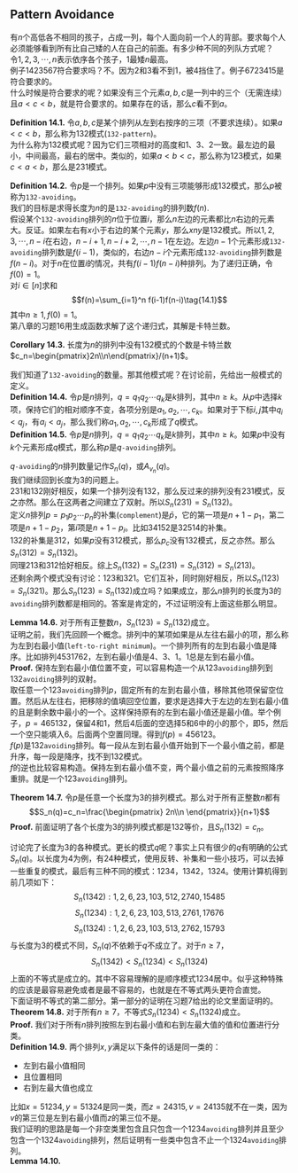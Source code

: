 ## Pattern Avoidance
有$n$个高低各不相同的孩子，占成一列，每个人面向前一个人的背部。要求每个人必须能够看到所有比自己矮的人在自己的前面。有多少种不同的列队方式呢？  
令$1,2,3,\cdots,n$表示依序各个孩子，$1$最矮$n$最高。  
例子$1423567$符合要求吗？不。因为2和3看不到1，被4挡住了。例子$6723415$是符合要求的。  
什么时候是符合要求的呢？如果没有三个元素$a,b,c$是一列中的三个（无需连续）且$a<c<b$，就是符合要求的。如果存在的话，那么$c$看不到$a$。

**Definition 14.1.** 令$a,b,c$是某个排列从左到右按序的三项（不要求连续）。如果$a<c<b$，那么称为132模式(`132-pattern`)。  
为什么称为132模式呢？因为它们三项相对的高度和1、3、2一致。最左边的最小，中间最高，最右的居中。类似的，如果$a<b<c$，那么称为123模式，如果$c<a<b$，那么是231模式。

**Definition 14.2.** 令$p$是一个排列。如果$p$中没有三项能够形成132模式，那么$p$被称为`132-avoiding`。  
我们的目标是求得长度为$n$的是`132-avoiding`的排列数$f(n)$.  
假设某个`132-avoiding`排列的$n$位于位置$i$，那么$n$左边的元素都比$n$右边的元素大。反证。如果左右有$x$小于右边的某个元素$y$，那么$xny$是132模式。所以$1,2,3,\cdots,n-i$在右边，$n-i+1,n-i+2,\cdots,n-1$在左边。左边$n-1$个元素形成`132-avoiding`排列数是$f(i-1)$，类似的，右边$n-i$个元素形成`132-avoiding`排列数是$f(n-i)$。对于$n$在位置$i$的情况，共有$f(i-1)f(n-i)$种排列。为了递归正确，令$f(0)=1$。  
对$i\in [n]$求和
$$f(n)=\sum_{i=1}^n f(i-1)f(n-i)\tag{14.1}$$
其中$n\geq 1,f(0)=1$。  
第八章的习题16用生成函数求解了这个递归式，其解是卡特兰数。

**Corollary 14.3.** 长度为$n$的排列中没有132模式的个数是卡特兰数$c_n=\begin{pmatrix}2n\\n\end{pmatrix}/(n+1)$。

我们知道了`132-avoiding`的数量。那其他模式呢？在讨论前，先给出一般模式的定义。  
**Definition 14.4.** 令$p$是$n$排列，$q=q_1q_2\cdots q_k$是$k$排列，其中$n\geq k$。从$p$中选择$k$项，保持它们的相对顺序不变，各项分别是$a_1,a_2,\cdots,c_k$。如果对于下标$i,j$其中$q_i<q_j$，有$a_i<a_j$，那么我们称$a_1,a_2,\cdots,c_k$形成了$q$模式。  
**Definition 14.5.** 令$p$是$n$排列，$q=q_1q_2\cdots q_k$是$k$排列，其中$n\geq k$。如果$p$中没有$k$个元素形成$q$模式，那么称$p$是$q$`-avoiding`排列。

$q$`-avoiding`的$n$排列数量记作$S_n(q)$，或$A_{v_n}(q)$。  
我们继续回到长度为3的问题上。  
231和132刚好相反，如果一个排列没有132，那么反过来的排列没有231模式，反之亦然。那么在这两者之间建立了双射。所以$S_n(231)=S_n(132)$。  
定义$n$排列$p=p_1p_2\cdots p_n$的补集(`complement`)是$\bar{p}$，它的第一项是$n+1-p_1$，第二项是$n+1-p_2$，第$i$项是$n+1-p_i$。比如$34152$是$32514$的补集。  
132的补集是312，如果$p$没有312模式，那么$p_c$没有132模式，反之亦然。那么$S_n(312)=S_n(132)$。  
同理213和312恰好相反。综上$S_n(132)=S_n(231)=S_n(312)=S_n(213)$。  
还剩余两个模式没有讨论：123和321。它们互补，同时刚好相反，所以$S_n(123)=S_n(321)$。那么$S_n(123)=S_n(132)$成立吗？如果成立，那么$n$排列的长度为3的`avoiding`排列数都是相同的。答案是肯定的，不过证明没有上面这些那么明显。

**Lemma 14.6.** 对于所有正整数$n$，$S_n(123)=S_n(132)$成立。  
证明之前，我们先回顾一个概念。排列中的某项如果是从左往右最小的项，那么称为左到右最小值(`left-to-right minimum`)。一个排列所有的左到右最小值是降序。比如排列4531762，左到右最小值是4、3、1。1总是左到右最小值。  
**Proof.** 保持左到右最小值位置不变，可以容易构造一个从123`avoiding`排列到132`avoiding`排列的双射。  
取任意一个123`avoiding`排列$p$，固定所有的左到右最小值，移除其他项保留空位置。然后从左往右，把移除的值填回空位置，要求是选择大于左边的左到右最小值的且是剩余数中最小的一个。这样保持原有的左到右最小值还是最小值。举个例子，$p=465132$，保留4和1，然后4后面的空选择5和6中的小的那个，即5，然后一个空只能填入6。后面两个空置同理。得到$f(p)=456123$。  
$f(p)$是132`avoiding`排列。每一段从左到右最小值开始到下一个最小值之前，都是升序，每一段是降序，找不到132模式。  
$f$的逆也比较容易构造。保持左到右最小值不变，两个最小值之前的元素按照降序重排。就是一个123`avoiding`排列。

**Theorem 14.7.** 令$p$是任意一个长度为3的排列模式。那么对于所有正整数$n$都有
$$S_n(q)=c_n=\frac{\begin{pmatrix}
2n\\n
\end{pmatrix}}{n+1}$$
**Proof.** 前面证明了各个长度为3的排列模式都是132等价，且$S_n(132)=c_n$。

讨论完了长度为3的各种模式。更长的模式$q$呢？事实上只有很少的$q$有明确的公式$S_n(q)$。以长度为4为例，有24种模式，使用反转、补集和一些小技巧，可以去掉一些重复的模式，最后有三种不同的模式：1234，1342，1324。使用计算机得到前几项如下：
$$S_n(1342):1,2,6,23,103,512,2740,15485$$
$$S_n(1234):1,2,6,23,103,513,2761,17676$$
$$S_n(1324):1,2,6,23,103,513,2762,15793$$
与长度为3的模式不同，$S_n(q)$不依赖于$q$不成立了。对于$n\geq 7$，
$$S_n(1342)<S_n(1234)<S_n(1324)$$
上面的不等式是成立的。其中不容易理解的是顺序模式1234居中。似乎这种特殊的应该是最容易避免或者是最不容易的，也就是在不等式两头更符合直觉。  
下面证明不等式的第二部分。第一部分的证明在习题7给出的论文里面证明的。  
**Theorem 14.8.** 对于所有$n\geq 7$，不等式$S_n(1234)<S_n(1324)$成立。  
**Proof.** 我们对于所有$n$排列按照左到右最小值和右到左最大值的值和位置进行分类。  
**Definition 14.9.** 两个排列$x,y$满足以下条件的话是同一类的：
* 左到右最小值相同
* 且位置相同
* 右到左最大值也成立

比如$x=51234,y=51324$是同一类，而$z=24315,v=24135$就不在一类，因为$v$的第三位是左到右最小值而$z$的第三位不是。  
我们证明的思路是每一个非空类里包含且只包含一个1234`avoiding`排列并且至少包含一个1324`avoiding`排列，然后证明有一些类中包含不止一个1324`avoiding`排列。  
**Lemma 14.10.**
